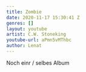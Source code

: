 ```yaml
---
title: Zombie
date: 2020-11-17 15:30:41 Z
genres: []
layout: youtube
artist: C.W. Stoneking
youtube-url: aPmn5vMThbc
author: Lenat
---
```


Noch einr / selbes Album